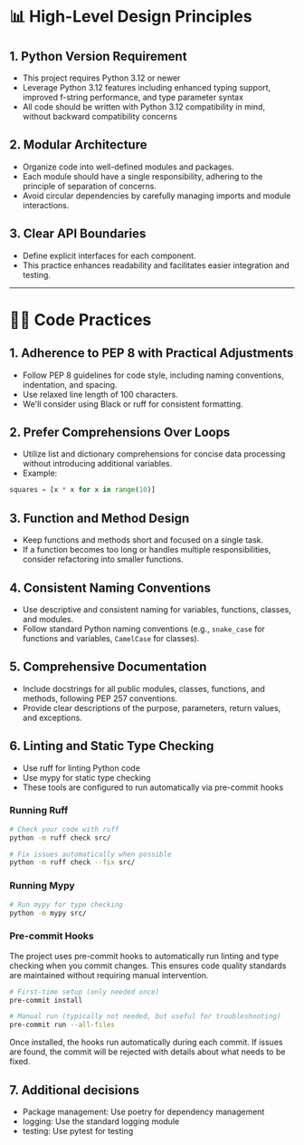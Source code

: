 # 📊 High-Level Design Principles

## 1. Python Version Requirement
- This project requires Python 3.12 or newer
- Leverage Python 3.12 features including enhanced typing support, improved f-string performance, and type parameter syntax
- All code should be written with Python 3.12 compatibility in mind, without backward compatibility concerns

## 2. Modular Architecture
- Organize code into well-defined modules and packages.
- Each module should have a single responsibility, adhering to the principle of separation of concerns.
- Avoid circular dependencies by carefully managing imports and module interactions.

## 3. Clear API Boundaries
- Define explicit interfaces for each component.
- This practice enhances readability and facilitates easier integration and testing.

---

# 🧑‍💻 Code Practices

## 1. Adherence to PEP 8 with Practical Adjustments
- Follow PEP 8 guidelines for code style, including naming conventions, indentation, and spacing.
- Use relaxed line length of 100 characters.
- We'll consider using Black or ruff for consistent formatting.

## 2. Prefer Comprehensions Over Loops
- Utilize list and dictionary comprehensions for concise data processing without introducing additional variables.
- Example:

```python
squares = [x * x for x in range(10)]
```

## 3. Function and Method Design
- Keep functions and methods short and focused on a single task.
- If a function becomes too long or handles multiple responsibilities, consider refactoring into smaller functions.

## 4. Consistent Naming Conventions
- Use descriptive and consistent naming for variables, functions, classes, and modules.
- Follow standard Python naming conventions (e.g., `snake_case` for functions and variables, `CamelCase` for classes).

## 5. Comprehensive Documentation
- Include docstrings for all public modules, classes, functions, and methods, following PEP 257 conventions.
- Provide clear descriptions of the purpose, parameters, return values, and exceptions.

## 6. Linting and Static Type Checking
- Use ruff for linting Python code
- Use mypy for static type checking
- These tools are configured to run automatically via pre-commit hooks

### Running Ruff
```bash
# Check your code with ruff
python -m ruff check src/

# Fix issues automatically when possible
python -m ruff check --fix src/
```

### Running Mypy
```bash
# Run mypy for type checking
python -m mypy src/
```

### Pre-commit Hooks
The project uses pre-commit hooks to automatically run linting and type checking when you commit changes. This ensures code quality standards are maintained without requiring manual intervention.

```bash
# First-time setup (only needed once)
pre-commit install

# Manual run (typically not needed, but useful for troubleshooting)
pre-commit run --all-files
```

Once installed, the hooks run automatically during each commit. If issues are found, the commit will be rejected with details about what needs to be fixed.

## 7. Additional decisions
- Package management: Use poetry for dependency management
- logging: Use the standard logging module
- testing: Use pytest for testing
